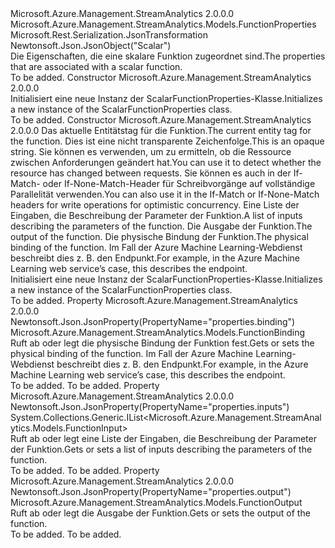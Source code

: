 <Type Name="ScalarFunctionProperties" FullName="Microsoft.Azure.Management.StreamAnalytics.Models.ScalarFunctionProperties">
  <TypeSignature Language="C#" Value="public class ScalarFunctionProperties : Microsoft.Azure.Management.StreamAnalytics.Models.FunctionProperties" />
  <TypeSignature Language="ILAsm" Value=".class public auto ansi beforefieldinit ScalarFunctionProperties extends Microsoft.Azure.Management.StreamAnalytics.Models.FunctionProperties" />
  <TypeSignature Language="DocId" Value="T:Microsoft.Azure.Management.StreamAnalytics.Models.ScalarFunctionProperties" />
  <TypeSignature Language="VB.NET" Value="Public Class ScalarFunctionProperties&#xA;Inherits FunctionProperties" />
  <TypeSignature Language="F#" Value="type ScalarFunctionProperties = class&#xA;    inherit FunctionProperties" />
  <AssemblyInfo>
    <AssemblyName>Microsoft.Azure.Management.StreamAnalytics</AssemblyName>
    <AssemblyVersion>2.0.0.0</AssemblyVersion>
  </AssemblyInfo>
  <Base>
    <BaseTypeName>Microsoft.Azure.Management.StreamAnalytics.Models.FunctionProperties</BaseTypeName>
  </Base>
  <Interfaces />
  <Attributes>
    <Attribute>
      <AttributeName>Microsoft.Rest.Serialization.JsonTransformation</AttributeName>
    </Attribute>
    <Attribute>
      <AttributeName>Newtonsoft.Json.JsonObject("Scalar")</AttributeName>
    </Attribute>
  </Attributes>
  <Docs>
    <summary>
            <span data-ttu-id="eec72-101">Die Eigenschaften, die eine skalare Funktion zugeordnet sind.</span><span class="sxs-lookup"><span data-stu-id="eec72-101">The properties that are associated with a scalar function.</span></span>
            </summary>
    <remarks>To be added.</remarks>
  </Docs>
  <Members>
    <Member MemberName=".ctor">
      <MemberSignature Language="C#" Value="public ScalarFunctionProperties ();" />
      <MemberSignature Language="ILAsm" Value=".method public hidebysig specialname rtspecialname instance void .ctor() cil managed" />
      <MemberSignature Language="DocId" Value="M:Microsoft.Azure.Management.StreamAnalytics.Models.ScalarFunctionProperties.#ctor" />
      <MemberSignature Language="VB.NET" Value="Public Sub New ()" />
      <MemberType>Constructor</MemberType>
      <AssemblyInfo>
        <AssemblyName>Microsoft.Azure.Management.StreamAnalytics</AssemblyName>
        <AssemblyVersion>2.0.0.0</AssemblyVersion>
      </AssemblyInfo>
      <Parameters />
      <Docs>
        <summary>
            <span data-ttu-id="eec72-102">Initialisiert eine neue Instanz der ScalarFunctionProperties-Klasse.</span><span class="sxs-lookup"><span data-stu-id="eec72-102">Initializes a new instance of the ScalarFunctionProperties class.</span></span>
            </summary>
        <remarks>To be added.</remarks>
      </Docs>
    </Member>
    <Member MemberName=".ctor">
      <MemberSignature Language="C#" Value="public ScalarFunctionProperties (string etag = null, System.Collections.Generic.IList&lt;Microsoft.Azure.Management.StreamAnalytics.Models.FunctionInput&gt; inputs = null, Microsoft.Azure.Management.StreamAnalytics.Models.FunctionOutput output = null, Microsoft.Azure.Management.StreamAnalytics.Models.FunctionBinding binding = null);" />
      <MemberSignature Language="ILAsm" Value=".method public hidebysig specialname rtspecialname instance void .ctor(string etag, class System.Collections.Generic.IList`1&lt;class Microsoft.Azure.Management.StreamAnalytics.Models.FunctionInput&gt; inputs, class Microsoft.Azure.Management.StreamAnalytics.Models.FunctionOutput output, class Microsoft.Azure.Management.StreamAnalytics.Models.FunctionBinding binding) cil managed" />
      <MemberSignature Language="DocId" Value="M:Microsoft.Azure.Management.StreamAnalytics.Models.ScalarFunctionProperties.#ctor(System.String,System.Collections.Generic.IList{Microsoft.Azure.Management.StreamAnalytics.Models.FunctionInput},Microsoft.Azure.Management.StreamAnalytics.Models.FunctionOutput,Microsoft.Azure.Management.StreamAnalytics.Models.FunctionBinding)" />
      <MemberSignature Language="VB.NET" Value="Public Sub New (Optional etag As String = null, Optional inputs As IList(Of FunctionInput) = null, Optional output As FunctionOutput = null, Optional binding As FunctionBinding = null)" />
      <MemberSignature Language="F#" Value="new Microsoft.Azure.Management.StreamAnalytics.Models.ScalarFunctionProperties : string * System.Collections.Generic.IList&lt;Microsoft.Azure.Management.StreamAnalytics.Models.FunctionInput&gt; * Microsoft.Azure.Management.StreamAnalytics.Models.FunctionOutput * Microsoft.Azure.Management.StreamAnalytics.Models.FunctionBinding -&gt; Microsoft.Azure.Management.StreamAnalytics.Models.ScalarFunctionProperties" Usage="new Microsoft.Azure.Management.StreamAnalytics.Models.ScalarFunctionProperties (etag, inputs, output, binding)" />
      <MemberType>Constructor</MemberType>
      <AssemblyInfo>
        <AssemblyName>Microsoft.Azure.Management.StreamAnalytics</AssemblyName>
        <AssemblyVersion>2.0.0.0</AssemblyVersion>
      </AssemblyInfo>
      <Parameters>
        <Parameter Name="etag" Type="System.String" />
        <Parameter Name="inputs" Type="System.Collections.Generic.IList&lt;Microsoft.Azure.Management.StreamAnalytics.Models.FunctionInput&gt;" />
        <Parameter Name="output" Type="Microsoft.Azure.Management.StreamAnalytics.Models.FunctionOutput" />
        <Parameter Name="binding" Type="Microsoft.Azure.Management.StreamAnalytics.Models.FunctionBinding" />
      </Parameters>
      <Docs>
        <param name="etag"><span data-ttu-id="eec72-103">Das aktuelle Entitätstag für die Funktion.</span><span class="sxs-lookup"><span data-stu-id="eec72-103">The current entity tag for the function.</span></span> <span data-ttu-id="eec72-104">Dies ist eine nicht transparente Zeichenfolge.</span><span class="sxs-lookup"><span data-stu-id="eec72-104">This is an opaque string.</span></span> <span data-ttu-id="eec72-105">Sie können es verwenden, um zu ermitteln, ob die Ressource zwischen Anforderungen geändert hat.</span><span class="sxs-lookup"><span data-stu-id="eec72-105">You can use it to detect whether the resource has changed between requests.</span></span> <span data-ttu-id="eec72-106">Sie können es auch in der If-Match- oder If-None-Match-Header für Schreibvorgänge auf vollständige Parallelität verwenden.</span><span class="sxs-lookup"><span data-stu-id="eec72-106">You can also use it in the If-Match or If-None-Match headers for write operations for optimistic concurrency.</span></span></param>
        <param name="inputs"><span data-ttu-id="eec72-107">Eine Liste der Eingaben, die Beschreibung der Parameter der Funktion.</span><span class="sxs-lookup"><span data-stu-id="eec72-107">A list of inputs describing the parameters of the function.</span></span></param>
        <param name="output"><span data-ttu-id="eec72-108">Die Ausgabe der Funktion.</span><span class="sxs-lookup"><span data-stu-id="eec72-108">The output of the function.</span></span></param>
        <param name="binding"><span data-ttu-id="eec72-109">Die physische Bindung der Funktion.</span><span class="sxs-lookup"><span data-stu-id="eec72-109">The physical binding of the function.</span></span> <span data-ttu-id="eec72-110">Im Fall der Azure Machine Learning-Webdienst beschreibt dies z. B. den Endpunkt.</span><span class="sxs-lookup"><span data-stu-id="eec72-110">For example, in the Azure Machine Learning web service’s case, this describes the endpoint.</span></span></param>
        <summary>
            <span data-ttu-id="eec72-111">Initialisiert eine neue Instanz der ScalarFunctionProperties-Klasse.</span><span class="sxs-lookup"><span data-stu-id="eec72-111">Initializes a new instance of the ScalarFunctionProperties class.</span></span>
            </summary>
        <remarks>To be added.</remarks>
      </Docs>
    </Member>
    <Member MemberName="Binding">
      <MemberSignature Language="C#" Value="public Microsoft.Azure.Management.StreamAnalytics.Models.FunctionBinding Binding { get; set; }" />
      <MemberSignature Language="ILAsm" Value=".property instance class Microsoft.Azure.Management.StreamAnalytics.Models.FunctionBinding Binding" />
      <MemberSignature Language="DocId" Value="P:Microsoft.Azure.Management.StreamAnalytics.Models.ScalarFunctionProperties.Binding" />
      <MemberSignature Language="VB.NET" Value="Public Property Binding As FunctionBinding" />
      <MemberSignature Language="F#" Value="member this.Binding : Microsoft.Azure.Management.StreamAnalytics.Models.FunctionBinding with get, set" Usage="Microsoft.Azure.Management.StreamAnalytics.Models.ScalarFunctionProperties.Binding" />
      <MemberType>Property</MemberType>
      <AssemblyInfo>
        <AssemblyName>Microsoft.Azure.Management.StreamAnalytics</AssemblyName>
        <AssemblyVersion>2.0.0.0</AssemblyVersion>
      </AssemblyInfo>
      <Attributes>
        <Attribute>
          <AttributeName>Newtonsoft.Json.JsonProperty(PropertyName="properties.binding")</AttributeName>
        </Attribute>
      </Attributes>
      <ReturnValue>
        <ReturnType>Microsoft.Azure.Management.StreamAnalytics.Models.FunctionBinding</ReturnType>
      </ReturnValue>
      <Docs>
        <summary>
            <span data-ttu-id="eec72-112">Ruft ab oder legt die physische Bindung der Funktion fest.</span><span class="sxs-lookup"><span data-stu-id="eec72-112">Gets or sets the physical binding of the function.</span></span> <span data-ttu-id="eec72-113">Im Fall der Azure Machine Learning-Webdienst beschreibt dies z. B. den Endpunkt.</span><span class="sxs-lookup"><span data-stu-id="eec72-113">For example, in the Azure Machine Learning web service’s case, this describes the endpoint.</span></span>
            </summary>
        <value>To be added.</value>
        <remarks>To be added.</remarks>
      </Docs>
    </Member>
    <Member MemberName="Inputs">
      <MemberSignature Language="C#" Value="public System.Collections.Generic.IList&lt;Microsoft.Azure.Management.StreamAnalytics.Models.FunctionInput&gt; Inputs { get; set; }" />
      <MemberSignature Language="ILAsm" Value=".property instance class System.Collections.Generic.IList`1&lt;class Microsoft.Azure.Management.StreamAnalytics.Models.FunctionInput&gt; Inputs" />
      <MemberSignature Language="DocId" Value="P:Microsoft.Azure.Management.StreamAnalytics.Models.ScalarFunctionProperties.Inputs" />
      <MemberSignature Language="VB.NET" Value="Public Property Inputs As IList(Of FunctionInput)" />
      <MemberSignature Language="F#" Value="member this.Inputs : System.Collections.Generic.IList&lt;Microsoft.Azure.Management.StreamAnalytics.Models.FunctionInput&gt; with get, set" Usage="Microsoft.Azure.Management.StreamAnalytics.Models.ScalarFunctionProperties.Inputs" />
      <MemberType>Property</MemberType>
      <AssemblyInfo>
        <AssemblyName>Microsoft.Azure.Management.StreamAnalytics</AssemblyName>
        <AssemblyVersion>2.0.0.0</AssemblyVersion>
      </AssemblyInfo>
      <Attributes>
        <Attribute>
          <AttributeName>Newtonsoft.Json.JsonProperty(PropertyName="properties.inputs")</AttributeName>
        </Attribute>
      </Attributes>
      <ReturnValue>
        <ReturnType>System.Collections.Generic.IList&lt;Microsoft.Azure.Management.StreamAnalytics.Models.FunctionInput&gt;</ReturnType>
      </ReturnValue>
      <Docs>
        <summary>
            <span data-ttu-id="eec72-114">Ruft ab oder legt eine Liste der Eingaben, die Beschreibung der Parameter der Funktion.</span><span class="sxs-lookup"><span data-stu-id="eec72-114">Gets or sets a list of inputs describing the parameters of the function.</span></span>
            </summary>
        <value>To be added.</value>
        <remarks>To be added.</remarks>
      </Docs>
    </Member>
    <Member MemberName="Output">
      <MemberSignature Language="C#" Value="public Microsoft.Azure.Management.StreamAnalytics.Models.FunctionOutput Output { get; set; }" />
      <MemberSignature Language="ILAsm" Value=".property instance class Microsoft.Azure.Management.StreamAnalytics.Models.FunctionOutput Output" />
      <MemberSignature Language="DocId" Value="P:Microsoft.Azure.Management.StreamAnalytics.Models.ScalarFunctionProperties.Output" />
      <MemberSignature Language="VB.NET" Value="Public Property Output As FunctionOutput" />
      <MemberSignature Language="F#" Value="member this.Output : Microsoft.Azure.Management.StreamAnalytics.Models.FunctionOutput with get, set" Usage="Microsoft.Azure.Management.StreamAnalytics.Models.ScalarFunctionProperties.Output" />
      <MemberType>Property</MemberType>
      <AssemblyInfo>
        <AssemblyName>Microsoft.Azure.Management.StreamAnalytics</AssemblyName>
        <AssemblyVersion>2.0.0.0</AssemblyVersion>
      </AssemblyInfo>
      <Attributes>
        <Attribute>
          <AttributeName>Newtonsoft.Json.JsonProperty(PropertyName="properties.output")</AttributeName>
        </Attribute>
      </Attributes>
      <ReturnValue>
        <ReturnType>Microsoft.Azure.Management.StreamAnalytics.Models.FunctionOutput</ReturnType>
      </ReturnValue>
      <Docs>
        <summary>
            <span data-ttu-id="eec72-115">Ruft ab oder legt die Ausgabe der Funktion.</span><span class="sxs-lookup"><span data-stu-id="eec72-115">Gets or sets the output of the function.</span></span>
            </summary>
        <value>To be added.</value>
        <remarks>To be added.</remarks>
      </Docs>
    </Member>
  </Members>
</Type>